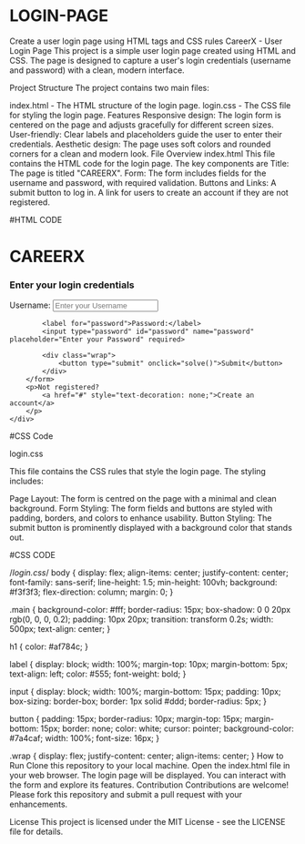 # LOGIN-PAGE
Create a user login page using HTML  tags and CSS rules
CareerX - User Login Page
This project is a simple user login page created using HTML and CSS. The page is designed to capture a user's login credentials (username and password) with a clean, modern interface.

Project Structure
The project contains two main files:

index.html - The HTML structure of the login page.
login.css - The CSS file for styling the login page.
Features
Responsive design: The login form is centered on the page and adjusts gracefully for different screen sizes.
User-friendly: Clear labels and placeholders guide the user to enter their credentials.
Aesthetic design: The page uses soft colors and rounded corners for a clean and modern look.
File Overview
index.html
This file contains the HTML code for the login page. The key components are
Title: The page is titled "CAREERX".
Form: The form includes fields for the username and password, with required validation.
Buttons and Links:
A submit button to log in.
A link for users to create an account if they are not registered.


#HTML CODE
<!DOCTYPE html>
<html>

<head>
    <title>CAREERX</title>
    <link rel="stylesheet" href="login.css">
</head>

<body>
    <div class="main">
        <h1>CAREERX</h1>
        <h3>Enter your login credentials</h3>
        <form action="">
            <label for="first">Username:</label>
            <input type="text" id="first" name="first" placeholder="Enter your Username" required>

            <label for="password">Password:</label>
            <input type="password" id="password" name="password" placeholder="Enter your Password" required>

            <div class="wrap">
                <button type="submit" onclick="solve()">Submit</button>
            </div>
        </form>
        <p>Not registered? 
            <a href="#" style="text-decoration: none;">Create an account</a>
        </p>
    </div>
</body>

</html>

#CSS Code

login.css

This file contains the CSS rules that style the login page. The styling includes:

Page Layout: The form is centred on the page with a minimal and clean background.
Form Styling: The form fields and buttons are styled with padding, borders, and colors to enhance usability.
Button Styling: The submit button is prominently displayed with a background color that stands out.


#CSS CODE

/*login.css*/
body {
    display: flex;
    align-items: center;
    justify-content: center;
    font-family: sans-serif;
    line-height: 1.5;
    min-height: 100vh;
    background: #f3f3f3;
    flex-direction: column;
    margin: 0;
}

.main {
    background-color: #fff;
    border-radius: 15px;
    box-shadow: 0 0 20px rgb(0, 0, 0, 0.2);
    padding: 10px 20px;
    transition: transform 0.2s;
    width: 500px;
    text-align: center;
}

h1 {
    color: #af784c;
}

label {
    display: block;
    width: 100%;
    margin-top: 10px;
    margin-bottom: 5px;
    text-align: left;
    color: #555;
    font-weight: bold;
}

input {
    display: block;
    width: 100%;
    margin-bottom: 15px;
    padding: 10px;
    box-sizing: border-box;
    border: 1px solid #ddd;
    border-radius: 5px;
}

button {
    padding: 15px;
    border-radius: 10px;
    margin-top: 15px;
    margin-bottom: 15px;
    border: none;
    color: white;
    cursor: pointer;
    background-color: #7a4caf;
    width: 100%;
    font-size: 16px;
}

.wrap {
    display: flex;
    justify-content: center;
    align-items: center;
}
How to Run
Clone this repository to your local machine.
Open the index.html file in your web browser.
The login page will be displayed. You can interact with the form and explore its features.
Contribution
Contributions are welcome! Please fork this repository and submit a pull request with your enhancements.

License
This project is licensed under the MIT License - see the LICENSE file for details.

